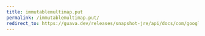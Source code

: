 ```yaml
---
title: immutablemultimap.put
permalink: /immutablemultimap.put/
redirect_to: https://guava.dev/releases/snapshot-jre/api/docs/com/google/common/collect/ImmutableMultimap.html#put-K-V-
---
```

